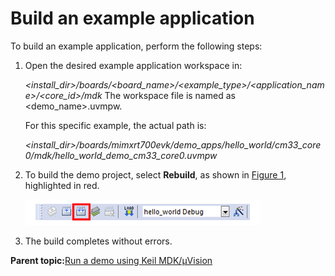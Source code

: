 # Build an example application 

To build an example application, perform the following steps:

1.  Open the desired example application workspace in:

    *<install\_dir\>/boards/<board\_name\>/<example\_type\>/<application\_name\>/<core\_id\>/mdk* The workspace file is named as <demo\_name\>.uvmpw.

    For this specific example, the actual path is:

    *<install\_dir\>/boards/mimxrt700evk/demo\_apps/hello\_world/cm33\_core0/mdk/hello\_world\_demo\_cm33\_core0.uvmpw*

2.  To build the demo project, select **Rebuild**, as shown in [Figure 1](#fig_builddemo), highlighted in red.

    ![](../images/keil_build_the_demo.png "Build the demo")

3.  The build completes without errors.

**Parent topic:**[Run a demo using Keil MDK/μVision](../topics/run_a_demo_using_keil_mdk_vision.md)

